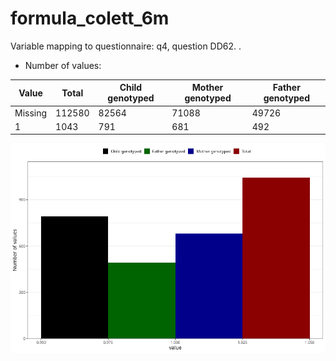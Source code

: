 # formula_colett_6m
Variable mapping to questionnaire: q4, question DD62.
.
- Number of values:

| Value | Total | Child genotyped | Mother genotyped | Father genotyped |
| ----- | ----- | --------------- | ---------------- | ---------------- |
| Missing | 112580 | 82564 | 71088 | 49726 |
| 1 | 1043 | 791 | 681 |492 |



![](formula_colett_6m_n.png)



